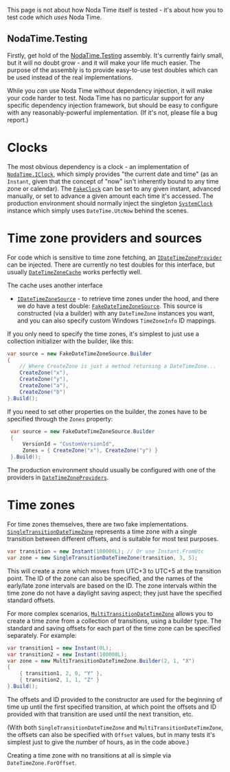 This page is not about how Noda Time itself is tested - it's about how you to test code
which *uses* Noda Time.

NodaTime.Testing
----------------

Firstly, get hold of the [NodaTime.Testing](http://nuget.org/packages/NodaTime.Testing) assembly. It's currently fairly
small, but it will no doubt grow - and it will make your life much easier. The purpose of the assembly is to provide
easy-to-use test doubles which can be used instead of the real implementations.

While you *can* use Noda Time without dependency injection, it will make your code harder to test. Noda Time has
no particular support for any specific dependency injection framework, but should be easy to configure with any
reasonably-powerful implementation. (If it's not, please file a bug report.)

Clocks
======

The most obvious dependency is a clock - an implementation of [`NodaTime.IClock`](../api/NodaTime.IClock.yml),
which simply provides "the current date and time" (as an `Instant`, given that the concept of "now" isn't
inherently bound to any time zone or calendar). The [`FakeClock`](../api/NodaTime.Testing.FakeClock.yml) can
be set to any given instant, advanced manually, or set to advance a given amount each time it's accessed. The production
environment should normally inject the singleton [`SystemClock`](../api/NodaTime.SystemClock.yml) instance which simply
uses `DateTime.UtcNow` behind the scenes.

Time zone providers and sources
===============================

For code which is sensitive to time zone fetching, an [`IDateTimeZoneProvider`](../api/NodaTime.IDateTimeZoneProvider.yml) can
be injected. There are currently no test doubles for this interface, but usually
[`DateTimeZoneCache`](../api/NodaTime.TimeZones.DateTimeZoneCache.yml) works perfectly well.

The cache uses another interface
- [`IDateTimeZoneSource`](../api/NodaTime.TimeZones.IDateTimeZoneSource.yml) - to retrieve time zones under the hood, and there
we *do* have a test double: [`FakeDateTimeZoneSource`](../api/NodaTime.Testing.TimeZones.FakeDateTimeZoneSource.yml). This source
is constructed (via a builder) with any `DateTimeZone` instances you want, and you can also specify custom Windows `TimeZoneInfo` ID mappings.

If you only need to specify the time zones, it's simplest to just use a collection initializer with the builder, like this:

```csharp
var source = new FakeDateTimeZoneSource.Builder
{
    // Where CreateZone is just a method returning a DateTimeZone...
    CreateZone("x"),
    CreateZone("y"),
    CreateZone("a"),
    CreateZone("b")
}.Build();
```

If you need to set other properties on the builder, the zones have to be specified through the `Zones` property:

```csharp
 var source = new FakeDateTimeZoneSource.Builder
 {
     VersionId = "CustomVersionId",
     Zones = { CreateZone("x"), CreateZone("y") }
 }.Build();
 ```

The production environment should usually be
configured with one of the providers in [`DateTimeZoneProviders`](../api/NodaTime.DateTimeZoneProviders.yml).

Time zones
==========

For time zones themselves, there are two fake implementations.
[`SingleTransitionDateTimeZone`](../api/NodaTime.Testing.TimeZones.SingleTransitionDateTimeZone.yml) represents a time zone
with a single transition between different offsets, and is suitable for most test purposes.

```csharp
var transition = new Instant(100000L); // Or use Instant.FromUtc
var zone = new SingleTransitionDateTimeZone(transition, 3, 5);
```

This will create a zone which moves from UTC+3 to UTC+5 at the transition point. The ID of the zone can also be specified,
and the names of the early/late zone intervals are based on the ID. The zone intervals within the time zone do not have a
daylight saving aspect; they just have the specified standard offsets.

For more complex scenarios, [`MultiTransitionDateTimeZone`](../api/NodaTime.Testing.TimeZones.MultiTransitionDateTimeZone.yml)
allows you to create a time zone from a collection of transitions, using a builder type. The standard and saving offsets for
each part of the time zone can be specified separately. For example:

```csharp
var transition1 = new Instant(0L);
var transition2 = new Instant(100000L);
var zone = new MultiTransitionDateTimeZone.Builder(2, 1, "X")
{
    { transition1, 2, 0, "Y" },
    { transition2, 1, 1, "Z" }
}.Build();
```

The offsets and ID provided to the constructor are used for the beginning of time up until the first specified transition,
at which point the offsets and ID provided with that transition are used until the next transition, etc.

(With both `SingleTransitionDateTimeZone` and `MultiTransitionDateTimeZone`, the offsets can also be specified with
`Offset` values, but in many tests it's simplest just to give the number of hours, as in the code above.)

Creating a time zone with no transitions at all is simple via `DateTimeZone.ForOffset`.
